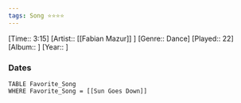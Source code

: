 ```yaml
---
tags: Song ⭐⭐⭐⭐ 
---
```

[Time:: 3:15]
[Artist:: [[Fabian Mazur]] ]
[Genre:: Dance]
[Played:: 22]
[Album:: ]
[Year:: ]
### Dates
````dataview
TABLE Favorite_Song
WHERE Favorite_Song = [[Sun Goes Down]]
````